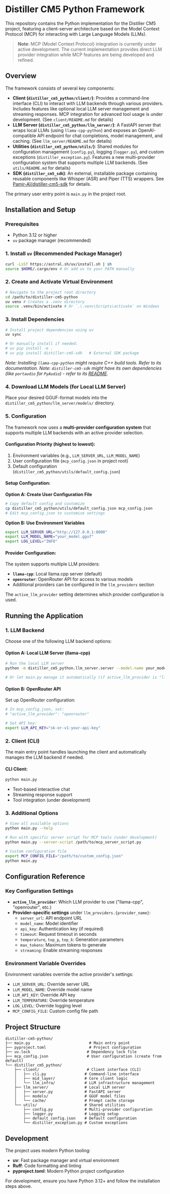 # Distiller CM5 Python Framework

This repository contains the Python implementation for the Distiller CM5 project, featuring a client-server architecture based on the Model Context Protocol (MCP) for interacting with Large Language Models (LLMs).

> **Note**: MCP (Model Context Protocol) integration is currently under active development. The current implementation provides direct LLM provider integration while MCP features are being developed and refined.

## Overview

The framework consists of several key components:

*   **Client (`distiller_cm5_python/client/`)**: Provides a command-line interface (CLI) to interact with LLM backends through various providers. Includes features like optional local LLM server management and streaming responses. MCP integration for advanced tool usage is under development. (See `client/README.md` for details)
*   **LLM Server (`distiller_cm5_python/llm_server/`)**: A FastAPI server that wraps local LLMs (using `llama-cpp-python`) and exposes an OpenAI-compatible API endpoint for chat completions, model management, and caching. (See `llm_server/README.md` for details)
*   **Utilities (`distiller_cm5_python/utils/`)**: Shared modules for configuration management (`config.py`), logging (`logger.py`), and custom exceptions (`distiller_exception.py`). Features a new multi-provider configuration system that supports multiple LLM backends. (See `utils/README.md` for details)
*   **SDK (`distiller_cm5_sdk`)**: An external, installable package containing reusable components like Whisper (ASR) and Piper (TTS) wrappers. See [Pamir-AI/distiller-cm5-sdk](https://github.com/Pamir-AI/distiller-cm5-sdk/tree/main) for details.

The primary user entry point is `main.py` in the project root.

## Installation and Setup

### Prerequisites

- Python 3.12 or higher
- `uv` package manager (recommended)

### 1. Install `uv` (Recommended Package Manager)

```bash
curl -LsSf https://astral.sh/uv/install.sh | sh
source $HOME/.cargo/env # Or add uv to your PATH manually
```

### 2. Create and Activate Virtual Environment

```bash
# Navigate to the project root directory
cd /path/to/distiller-cm5-python
uv venv # Creates a .venv directory
source .venv/bin/activate # Or `.\.venv\Scripts\activate` on Windows
```

### 3. Install Dependencies

```bash
# Install project dependencies using uv
uv sync

# Or manually install if needed:
# uv pip install -e .
# uv pip install distiller-cm5-sdk   # External SDK package
```

*Note: Installing `llama-cpp-python` might require C++ build tools. Refer to its documentation.*
*Note: `distiller-cm5-sdk` might have its own dependencies (like `portaudio` for `PyAudio`) - refer to its [README](https://github.com/Pamir-AI/distiller-cm5-sdk/tree/main).*

### 4. Download LLM Models (for Local LLM Server)

Place your desired GGUF-format models into the `distiller_cm5_python/llm_server/models/` directory.

### 5. Configuration

The framework now uses a **multi-provider configuration system** that supports multiple LLM backends with an active provider selection.

#### Configuration Priority (highest to lowest):
1. Environment variables (e.g., `LLM_SERVER_URL`, `LLM_MODEL_NAME`)
2. User configuration file (`mcp_config.json` in project root)
3. Default configuration (`distiller_cm5_python/utils/default_config.json`)

#### Setup Configuration:

**Option A: Create User Configuration File**
```bash
# Copy default config and customize
cp distiller_cm5_python/utils/default_config.json mcp_config.json
# Edit mcp_config.json to customize settings
```

**Option B: Use Environment Variables**
```bash
export LLM_SERVER_URL="http://127.0.0.1:8000"
export LLM_MODEL_NAME="your_model.gguf"
export LOG_LEVEL="INFO"
```

#### Provider Configuration:

The system supports multiple LLM providers:

- **`llama-cpp`**: Local llama.cpp server (default)
- **`openrouter`**: OpenRouter API for access to various models
- Additional providers can be configured in the `llm_providers` section

The `active_llm_provider` setting determines which provider configuration is used.

## Running the Application

### 1. LLM Backend

Choose one of the following LLM backend options:

#### Option A: Local LLM Server (llama-cpp)

```bash
# Run the local LLM server
python -m distiller_cm5_python.llm_server.server --model-name your_model.gguf

# Or let main.py manage it automatically (if active_llm_provider is "llama-cpp")
```

#### Option B: OpenRouter API

Set up OpenRouter configuration:
```bash
# In mcp_config.json, set:
# "active_llm_provider": "openrouter"

# Set API key:
export LLM_API_KEY="sk-or-v1-your-api-key"
```

### 2. Client (CLI)

The main entry point handles launching the client and automatically manages the LLM backend if needed.

#### CLI Client:
```bash
python main.py
```
- Text-based interactive chat
- Streaming response support
- Tool integration (under development)

### 3. Additional Options

```bash
# View all available options
python main.py --help

# Run with specific server script for MCP tools (under development)
python main.py --server-script /path/to/mcp_server_script.py

# Custom configuration file
export MCP_CONFIG_FILE="/path/to/custom_config.json"
python main.py
```

## Configuration Reference

### Key Configuration Settings

- **`active_llm_provider`**: Which LLM provider to use ("llama-cpp", "openrouter", etc.)
- **Provider-specific settings** under `llm_providers.{provider_name}`:
  - `server_url`: API endpoint URL
  - `model_name`: Model identifier
  - `api_key`: Authentication key (if required)
  - `timeout`: Request timeout in seconds
  - `temperature`, `top_p`, `top_k`: Generation parameters
  - `max_tokens`: Maximum tokens to generate
  - `streaming`: Enable streaming responses

### Environment Variable Overrides

Environment variables override the active provider's settings:
- `LLM_SERVER_URL`: Override server URL
- `LLM_MODEL_NAME`: Override model name
- `LLM_API_KEY`: Override API key
- `LLM_TEMPERATURE`: Override temperature
- `LOG_LEVEL`: Override logging level
- `MCP_CONFIG_FILE`: Custom config file path

## Project Structure

```
distiller-cm5-python/
├── main.py                          # Main entry point
├── pyproject.toml                   # Project configuration
├── uv.lock                         # Dependency lock file
├── mcp_config.json                 # User configuration (create from default)
└── distiller_cm5_python/
    ├── client/                     # Client interface (CLI)
    │   ├── cli.py                 # Command-line interface
    │   ├── mid_layer/             # Core client logic
    │   └── llm_infra/             # LLM infrastructure management
    ├── llm_server/                # Local LLM server
    │   ├── server.py              # FastAPI server
    │   ├── models/                # GGUF model files
    │   └── cache/                 # Prompt cache storage
    └── utils/                     # Shared utilities
        ├── config.py              # Multi-provider configuration
        ├── logger.py              # Logging setup
        ├── default_config.json    # Default configuration
        └── distiller_exception.py # Custom exceptions
```

## Development

The project uses modern Python tooling:
- **uv**: Fast package manager and virtual environment
- **Ruff**: Code formatting and linting
- **pyproject.toml**: Modern Python project configuration

For development, ensure you have Python 3.12+ and follow the installation steps above.

